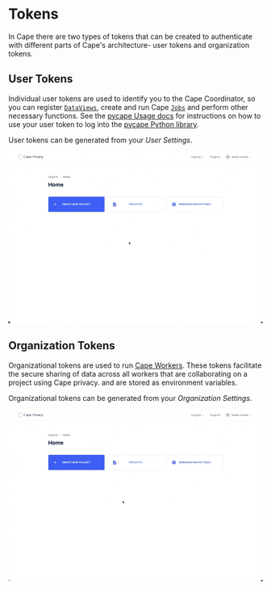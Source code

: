 # Tokens

In Cape there are two types of tokens that can be created to authenticate with different parts of Cape's architecture- user tokens and organization tokens.

## User Tokens
Individual user tokens are used to identify you to the Cape Coordinator, so you can register [`DataViews`](/libraries/pycape/reference/#dataview), create and run Cape [`Jobs`](/libraries/pycape/reference/#job) and perform other necessary functions. See the [pycape Usage docs](/libraries/pycape/usage/login) for instructions on how to use your user token to log into the [pycape Python library](/libraries/pycape).

User tokens can be generated from your _User Settings_.

![](../images/user-token.gif)

## Organization Tokens
Organizational tokens are used to run [Cape Workers](/understand/architecture/cape-workers/). These tokens facilitate the secure sharing of data across all workers that are collaborating on a project using Cape privacy. and are stored as environment variables.

Organizational tokens can be generated from your _Organization Settings_.

![](../images/org-token.gif)

